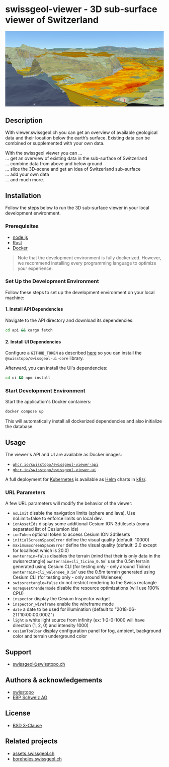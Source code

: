 # swissgeol-viewer - 3D sub-surface viewer of Switzerland

![Sliced 3D scene](ui/public/images/readme.png)

## Description

With viewer.swissgeol.ch you can get an overview of available geological data and their location below the earth’s surface. Existing data can be combined or supplemented with your own data.

With the swissgeol viewer you  can ...  
... get an overview of existing data in the sub-surface of Switzerland  
... combine data from above and below ground  
... slice the 3D-scene and get an idea of Switzerland sub-surface  
... add your own data  
... and much more.

## Installation

Follow the steps below to run the 3D sub-surface viewer in your local development environment.

### Prerequisites

- [node.js](https://nodejs.org/en)
- [Rust](https://www.rust-lang.org/)
- [Docker](https://www.docker.com/)

> Note that the development environment is fully dockerized.
> However, we recommend installing every programming language to optimize your experience.

### Set Up the Development Environment
Follow these steps to set up the development environment on your local machine:

#### 1. Install API Dependencies
Navigate to the API directory and download its dependencies:
```bash
cd api && cargo fetch
```

#### 2. Install UI Dependencies
Configure a `GITHUB_TOKEN` as described [here](https://github.com/swisstopo/swissgeol-ui-core/blob/develop/README.md#getting-started)
so you can install the `@swisstopo/swissgeol-ui-core` library.

Afterward, you can install the UI's dependencies:
```bash
cd ui && npm install
```

### Start Development Environment
Start the application's Docker containers:
```bash
docker compose up
```
This will automatically install all dockerized dependencies and also initialize the database.

## Usage
The viewer's API and UI are available as Docker images:

- [`ghcr.io/swisstopo/swissgeol-viewer-api`](https://github.com/swisstopo/swissgeol-viewer-suite/pkgs/container/swissgeol-viewer-api)
- [`ghcr.io/swisstopo/swissgeol-viewer-ui`](https://github.com/swisstopo/swissgeol-viewer-suite/pkgs/container/swissgeol-viewer-ui)

A full deployment for [Kubernetes](https://kubernetes.io/) is available as [Helm](https://helm.sh/) charts in [k8s/](./k8s/).

### URL Parameters

A few URL parameters will modify the behavior of the viewer:

- `noLimit` disable the navigation limits (sphere and lava). Use noLimit=false to enforce limits on local dev.
- `ionAssetIds` display some additional Cesium ION 3dtilesets (coma separated list of CesiumIon ids)
- `ionToken` optional token to access Cesium ION 3dtilesets
- `initialScreenSpaceError` define the visual quality (default: 10000)
- `maximumScreenSpaceError` define the visual quality (default: 2.0 except for localhost which is 20.0)
- `ownterrain=false` disables the terrain (mind that their is only data in the swissrectangle)
  `ownterrain=cli_ticino_0.5m`' use the 0.5m terrain generated using Cesium CLI (for testing only - only around Ticino)
  `ownterrain=cli_walensee_0.5m`' use the 0.5m terrain generated using Cesium CLI (for testing only - only around Walensee)
- `swissrectangle=false` do not restrict rendering to the Swiss rectangle
- `norequestrendermode` disable the resource optimizations (will use 100% CPU)
- `inspector` display the Cesium Inspector widget
- `inspector_wireframe` enable the wireframe mode
- `date` a date to be used for illumination (default to "2018-06-21T10:00:00.000Z")
- `light` a white light source from infinity (ex: 1-2-0-1000 will have direction (1, 2, 0) and intensity 1000)
- `cesiumToolbar` display configuration panel for fog, ambient, background color and terrain underground color


## Support

- [swissgeol@swisstopo.ch](mailto:swissgeol@swisstopo.ch)

## Authors & acknowledgements

- [swisstopo](https://www.swisstopo.admin.ch/de)
- [EBP Schweiz AG](https://www.ebp.global/ch-de)

## License

- [BSD 3-Clause](LICENSE)

## Related projects

- [assets.swissgeol.ch](https://assets.swissgeol.ch)
- [boreholes.swissgeol.ch](https://boreholes.swissgeol.ch)
